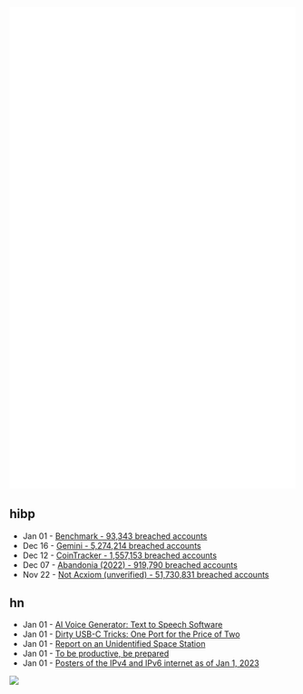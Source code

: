 ![Metrics](https://raw.githubusercontent.com/phixion/phixion/master/metrics.svg)

## hibp

<!--
for https://github.com/phixion/phixion/blob/main/.github/workflows/feeds.yml
-->
<!--START_SECTION:haveibeenpwnd-->
- Jan 01 - [Benchmark - 93,343 breached accounts](https://haveibeenpwned.com/PwnedWebsites#Benchmark)
- Dec 16 - [Gemini - 5,274,214 breached accounts](https://haveibeenpwned.com/PwnedWebsites#Gemini)
- Dec 12 - [CoinTracker - 1,557,153 breached accounts](https://haveibeenpwned.com/PwnedWebsites#CoinTracker)
- Dec 07 - [Abandonia (2022) - 919,790 breached accounts](https://haveibeenpwned.com/PwnedWebsites#Abandonia2022)
- Nov 22 - [Not Acxiom (unverified) - 51,730,831 breached accounts](https://haveibeenpwned.com/PwnedWebsites#NotAcxiom)
<!--END_SECTION:haveibeenpwnd-->

## hn

<!--
for https://github.com/phixion/phixion/blob/main/.github/workflows/feeds.yml
-->
<!--START_SECTION:hn-->
- Jan 01 - [AI Voice Generator: Text to Speech Software](https://murf.ai)
- Jan 01 - [Dirty USB-C Tricks: One Port for the Price of Two](https://hackaday.com/2022/12/31/dirty-usb-c-tricks-one-port-for-the-price-of-two/)
- Jan 01 - [Report on an Unidentified Space Station](http://geosci.uchicago.edu/~kite/doc/roauss.htm)
- Jan 01 - [To be productive, be prepared](https://martinrue.com/to-be-productive-be-prepared/)
- Jan 01 - [Posters of the IPv4 and IPv6 internet as of Jan 1, 2023](https://vad.solutions/ipmap/)
<!--END_SECTION:hn-->

<!--
for https://yhype.me
-->
![](https://hit.yhype.me/github/profile?user_id=13013670)
